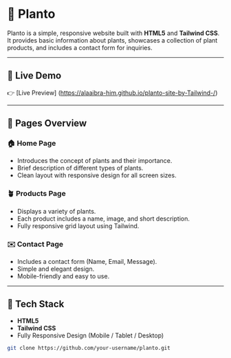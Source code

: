 # 🌿 Planto

Planto is a simple, responsive website built with **HTML5** and **Tailwind CSS**.  
It provides basic information about plants, showcases a collection of plant products, and includes a contact form for inquiries.

---

## 🔗 Live Demo

👉 [Live Preview] (https://alaaibra-him.github.io/planto-site-by-Tailwind-/)

---

## 📁 Pages Overview

### 🏠 Home Page
- Introduces the concept of plants and their importance.
- Brief description of different types of plants.
- Clean layout with responsive design for all screen sizes.

### 🪴 Products Page
- Displays a variety of plants.
- Each product includes a name, image, and short description.
- Fully responsive grid layout using Tailwind.

### ✉️ Contact Page
- Includes a contact form (Name, Email, Message).
- Simple and elegant design.
- Mobile-friendly and easy to use.

---

## 🧰 Tech Stack

- **HTML5**
- **Tailwind CSS**
- Fully Responsive Design (Mobile / Tablet / Desktop)
```bash
git clone https://github.com/your-username/planto.git
